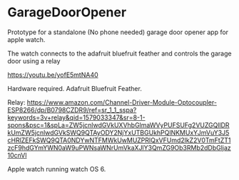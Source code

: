 # GarageDoorOpener

Prototype for a standalone (No phone needed) garage door opener app for apple watch.

The watch connects to the adafruit bluefruit feather and controls the garage door using a relay

https://youtu.be/yofE5mtNA40

Hardware required.
Adafruit Bluefruit Feather.

Relay:
https://www.amazon.com/Channel-Driver-Module-Optocoupler-ESP8266/dp/B0798CZDR9/ref=sr_1_1_sspa?keywords=3v+relay&qid=1579033347&sr=8-1-spons&psc=1&spLa=ZW5jcnlwdGVkUXVhbGlmaWVyPUFSUFg2VUZGQllDRkUmZW5jcnlwdGVkSWQ9QTAyODY2NjYxUTBGUkhPQlNKMUxYJmVuY3J5cHRlZEFkSWQ9QTA0NDYwNTFMWkUwMUZPRlQxVFUmd2lkZ2V0TmFtZT1zcF9hdGYmYWN0aW9uPWNsaWNrUmVkaXJlY3QmZG9Ob3RMb2dDbGljaz10cnVl

Apple watch running watch OS 6.
